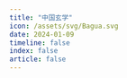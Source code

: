 ```yaml
---
title: "中国玄学"
icon: /assets/svg/Bagua.svg
date: 2024-01-09
timeline: false
index: false
article: false
---
```

